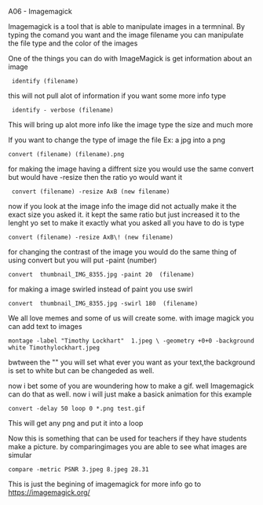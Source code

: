A06 - Imagemagick

Imagemagick is a tool that is able to manipulate images in a termninal. By typing the comand you want and the  image 
filename you can manipulate the file type and the color of the images


One of the things you can do with ImageMagick is get information about an image
```
 identify (filename)
```
this will not pull alot of information if you want some more info type 
```
 identify - verbose (filename)
```
This will bring up alot more info like the image type the size and much more

If you want to change the type of image the file 
Ex: a jpg into a png 
```
convert (filename) (filename).png
```
for making the image having a diffrent size you would use the same convert but would have -resize then the ratio yo would want it

```
 convert (filename) -resize AxB (new filename)
```
now if you look at the image info the image did not actually make it the exact size you asked it.
it kept the same ratio but just increased it to the lenght yo set
to make it exactly what you asked all you have to do is type
```
convert (filename) -resize AxB\! (new filename)
```

for changing the contrast of the image you would do the same thing of using convert but you will put -paint (number)
```
convert  thumbnail_IMG_8355.jpg -paint 20  (filename)
```
for making a image swirled instead of paint you use swirl

```
convert  thumbnail_IMG_8355.jpg -swirl 180  (filename)
```
We all love memes and some of us will create some. with image magick you can add text to images 
```
montage -label "Timothy Lockhart"  1.jpeg \ -geometry +0+0 -background white Timothylockhart.jpeg
```
bwtween the "" you will set what ever you want as your text,the background is set to white but can be changeded as well.

now i bet some of you are woundering how to make a gif. well Imagemagick can do that as well. now i will just make a basick animation for this example

```
convert -delay 50 loop 0 *.png test.gif
```
This will get any png and put it into a loop 

Now this is something that can be used for teachers if they have students make a picture. by comparingimages you are able to see what images are simular
```
compare -metric PSNR 3.jpeg 8.jpeg 28.31
```



This is just the begining of imagemagick for more info go to https://imagemagick.org/
